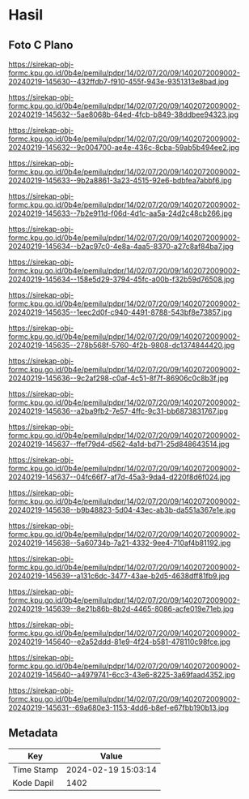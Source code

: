 # Hasil

## Foto C Plano

https://sirekap-obj-formc.kpu.go.id/0b4e/pemilu/pdpr/14/02/07/20/09/1402072009002-20240219-145630--432ffdb7-f910-455f-943e-9351313e8bad.jpg

https://sirekap-obj-formc.kpu.go.id/0b4e/pemilu/pdpr/14/02/07/20/09/1402072009002-20240219-145632--5ae8068b-64ed-4fcb-b849-38ddbee94323.jpg

https://sirekap-obj-formc.kpu.go.id/0b4e/pemilu/pdpr/14/02/07/20/09/1402072009002-20240219-145632--9c004700-ae4e-436c-8cba-59ab5b494ee2.jpg

https://sirekap-obj-formc.kpu.go.id/0b4e/pemilu/pdpr/14/02/07/20/09/1402072009002-20240219-145633--9b2a8861-3a23-4515-92e6-bdbfea7abbf6.jpg

https://sirekap-obj-formc.kpu.go.id/0b4e/pemilu/pdpr/14/02/07/20/09/1402072009002-20240219-145633--7b2e911d-f06d-4d1c-aa5a-24d2c48cb266.jpg

https://sirekap-obj-formc.kpu.go.id/0b4e/pemilu/pdpr/14/02/07/20/09/1402072009002-20240219-145634--b2ac97c0-4e8a-4aa5-8370-a27c8af84ba7.jpg

https://sirekap-obj-formc.kpu.go.id/0b4e/pemilu/pdpr/14/02/07/20/09/1402072009002-20240219-145634--158e5d29-3794-45fc-a00b-f32b59d76508.jpg

https://sirekap-obj-formc.kpu.go.id/0b4e/pemilu/pdpr/14/02/07/20/09/1402072009002-20240219-145635--1eec2d0f-c940-4491-8788-543bf8e73857.jpg

https://sirekap-obj-formc.kpu.go.id/0b4e/pemilu/pdpr/14/02/07/20/09/1402072009002-20240219-145635--278b568f-5760-4f2b-9808-dc1374844420.jpg

https://sirekap-obj-formc.kpu.go.id/0b4e/pemilu/pdpr/14/02/07/20/09/1402072009002-20240219-145636--9c2af298-c0af-4c51-8f7f-86906c0c8b3f.jpg

https://sirekap-obj-formc.kpu.go.id/0b4e/pemilu/pdpr/14/02/07/20/09/1402072009002-20240219-145636--a2ba9fb2-7e57-4ffc-9c31-bb6873831767.jpg

https://sirekap-obj-formc.kpu.go.id/0b4e/pemilu/pdpr/14/02/07/20/09/1402072009002-20240219-145637--ffef79d4-d562-4a1d-bd71-25d848643514.jpg

https://sirekap-obj-formc.kpu.go.id/0b4e/pemilu/pdpr/14/02/07/20/09/1402072009002-20240219-145637--04fc66f7-af7d-45a3-9da4-d220f8d6f024.jpg

https://sirekap-obj-formc.kpu.go.id/0b4e/pemilu/pdpr/14/02/07/20/09/1402072009002-20240219-145638--b9b48823-5d04-43ec-ab3b-da551a367e1e.jpg

https://sirekap-obj-formc.kpu.go.id/0b4e/pemilu/pdpr/14/02/07/20/09/1402072009002-20240219-145638--5a60734b-7a21-4332-9ee4-710af4b81192.jpg

https://sirekap-obj-formc.kpu.go.id/0b4e/pemilu/pdpr/14/02/07/20/09/1402072009002-20240219-145639--a131c6dc-3477-43ae-b2d5-4638dff81fb9.jpg

https://sirekap-obj-formc.kpu.go.id/0b4e/pemilu/pdpr/14/02/07/20/09/1402072009002-20240219-145639--8e21b86b-8b2d-4465-8086-acfe019e71eb.jpg

https://sirekap-obj-formc.kpu.go.id/0b4e/pemilu/pdpr/14/02/07/20/09/1402072009002-20240219-145640--e2a52ddd-81e9-4f24-b581-478110c98fce.jpg

https://sirekap-obj-formc.kpu.go.id/0b4e/pemilu/pdpr/14/02/07/20/09/1402072009002-20240219-145640--a4979741-6cc3-43e6-8225-3a69faad4352.jpg

https://sirekap-obj-formc.kpu.go.id/0b4e/pemilu/pdpr/14/02/07/20/09/1402072009002-20240219-145631--69a680e3-1153-4dd6-b8ef-e67fbb190b13.jpg


## Metadata

| Key        | Value               |
| ---------- | ------------------- |
| Time Stamp | 2024-02-19 15:03:14 |
| Kode Dapil | 1402                |



